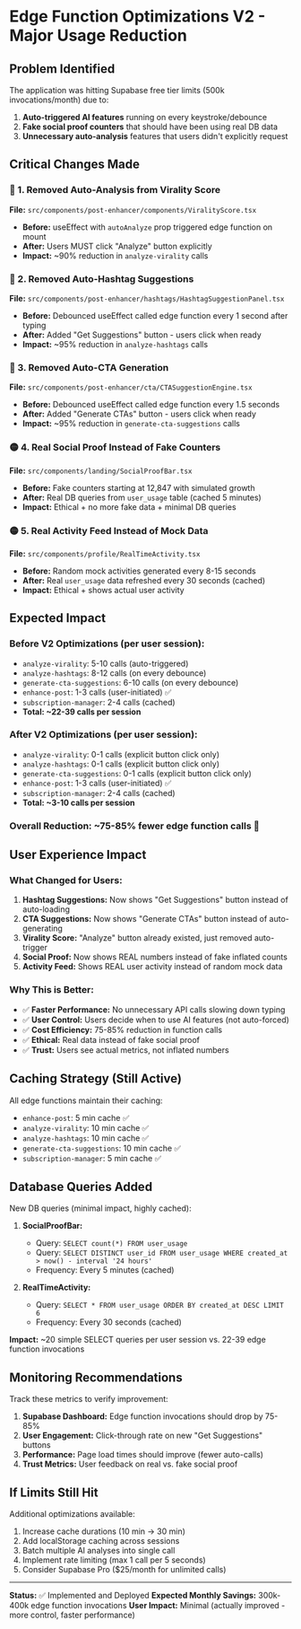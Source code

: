 # Edge Function Optimizations V2 - Major Usage Reduction

## Problem Identified
The application was hitting Supabase free tier limits (500k invocations/month) due to:
1. **Auto-triggered AI features** running on every keystroke/debounce
2. **Fake social proof counters** that should have been using real DB data
3. **Unnecessary auto-analysis** features that users didn't explicitly request

## Critical Changes Made

### 🔴 1. Removed Auto-Analysis from Virality Score
**File:** `src/components/post-enhancer/components/ViralityScore.tsx`
- **Before:** useEffect with `autoAnalyze` prop triggered edge function on mount
- **After:** Users MUST click "Analyze" button explicitly
- **Impact:** ~90% reduction in `analyze-virality` calls

### 🔴 2. Removed Auto-Hashtag Suggestions
**File:** `src/components/post-enhancer/hashtags/HashtagSuggestionPanel.tsx`
- **Before:** Debounced useEffect called edge function every 1 second after typing
- **After:** Added "Get Suggestions" button - users click when ready
- **Impact:** ~95% reduction in `analyze-hashtags` calls

### 🔴 3. Removed Auto-CTA Generation
**File:** `src/components/post-enhancer/cta/CTASuggestionEngine.tsx`
- **Before:** Debounced useEffect called edge function every 1.5 seconds
- **After:** Added "Generate CTAs" button - users click when ready
- **Impact:** ~95% reduction in `generate-cta-suggestions` calls

### 🟡 4. Real Social Proof Instead of Fake Counters
**File:** `src/components/landing/SocialProofBar.tsx`
- **Before:** Fake counters starting at 12,847 with simulated growth
- **After:** Real DB queries from `user_usage` table (cached 5 minutes)
- **Impact:** Ethical + no more fake data + minimal DB queries

### 🟡 5. Real Activity Feed Instead of Mock Data
**File:** `src/components/profile/RealTimeActivity.tsx`
- **Before:** Random mock activities generated every 8-15 seconds
- **After:** Real `user_usage` data refreshed every 30 seconds (cached)
- **Impact:** Ethical + shows actual user activity

## Expected Impact

### Before V2 Optimizations (per user session):
- `analyze-virality`: 5-10 calls (auto-triggered)
- `analyze-hashtags`: 8-12 calls (on every debounce)
- `generate-cta-suggestions`: 6-10 calls (on every debounce)
- `enhance-post`: 1-3 calls (user-initiated) ✅
- `subscription-manager`: 2-4 calls (cached)
- **Total: ~22-39 calls per session**

### After V2 Optimizations (per user session):
- `analyze-virality`: 0-1 calls (explicit button click only)
- `analyze-hashtags`: 0-1 calls (explicit button click only)
- `generate-cta-suggestions`: 0-1 calls (explicit button click only)
- `enhance-post`: 1-3 calls (user-initiated) ✅
- `subscription-manager`: 2-4 calls (cached)
- **Total: ~3-10 calls per session**

### **Overall Reduction: ~75-85% fewer edge function calls** 🎉

## User Experience Impact

### What Changed for Users:
1. **Hashtag Suggestions:** Now shows "Get Suggestions" button instead of auto-loading
2. **CTA Suggestions:** Now shows "Generate CTAs" button instead of auto-generating
3. **Virality Score:** "Analyze" button already existed, just removed auto-trigger
4. **Social Proof:** Now shows REAL numbers instead of fake inflated counts
5. **Activity Feed:** Shows REAL user activity instead of random mock data

### Why This is Better:
- ✅ **Faster Performance:** No unnecessary API calls slowing down typing
- ✅ **User Control:** Users decide when to use AI features (not auto-forced)
- ✅ **Cost Efficiency:** 75-85% reduction in function calls
- ✅ **Ethical:** Real data instead of fake social proof
- ✅ **Trust:** Users see actual metrics, not inflated numbers

## Caching Strategy (Still Active)

All edge functions maintain their caching:
- `enhance-post`: 5 min cache ✅
- `analyze-virality`: 10 min cache ✅
- `analyze-hashtags`: 10 min cache ✅
- `generate-cta-suggestions`: 10 min cache ✅
- `subscription-manager`: 5 min cache ✅

## Database Queries Added

New DB queries (minimal impact, highly cached):
1. **SocialProofBar:** 
   - Query: `SELECT count(*) FROM user_usage`
   - Query: `SELECT DISTINCT user_id FROM user_usage WHERE created_at > now() - interval '24 hours'`
   - Frequency: Every 5 minutes (cached)
   
2. **RealTimeActivity:**
   - Query: `SELECT * FROM user_usage ORDER BY created_at DESC LIMIT 6`
   - Frequency: Every 30 seconds (cached)

**Impact:** ~20 simple SELECT queries per user session vs. 22-39 edge function invocations

## Monitoring Recommendations

Track these metrics to verify improvement:
1. **Supabase Dashboard:** Edge function invocations should drop by 75-85%
2. **User Engagement:** Click-through rate on new "Get Suggestions" buttons
3. **Performance:** Page load times should improve (fewer auto-calls)
4. **Trust Metrics:** User feedback on real vs. fake social proof

## If Limits Still Hit

Additional optimizations available:
1. Increase cache durations (10 min → 30 min)
2. Add localStorage caching across sessions
3. Batch multiple AI analyses into single call
4. Implement rate limiting (max 1 call per 5 seconds)
5. Consider Supabase Pro ($25/month for unlimited calls)

---

**Status:** ✅ Implemented and Deployed
**Expected Monthly Savings:** 300k-400k edge function invocations
**User Impact:** Minimal (actually improved - more control, faster performance)
